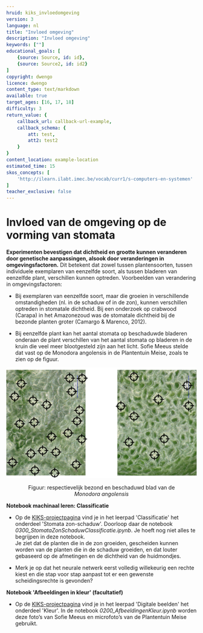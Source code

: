 ```yaml
---
hruid: kiks_invloedomgeving
version: 3
language: nl
title: "Invloed omgeving"
description: "Invloed omgeving"
keywords: [""]
educational_goals: [
    {source: Source, id: id}, 
    {source: Source2, id: id2}
]
copyright: dwengo
licence: dwengo
content_type: text/markdown
available: true
target_ages: [16, 17, 18]
difficulty: 3
return_value: {
    callback_url: callback-url-example,
    callback_schema: {
        att: test,
        att2: test2
    }
}
content_location: example-location
estimated_time: 15
skos_concepts: [
    'http://ilearn.ilabt.imec.be/vocab/curr1/s-computers-en-systemen'
]
teacher_exclusive: false
---
```


# Invloed van de omgeving op de vorming van stomata 
**Experimenten bevestigen dat dichtheid en grootte kunnen veranderen door genetische aanpassingen, alsook door veranderingen in omgevingsfactoren.** Dit betekent dat zowel tussen plantensoorten, tussen individuele exemplaren van eenzelfde soort, als tussen bladeren van eenzelfde plant, verschillen kunnen optreden. Voorbeelden van verandering in omgevingsfactoren: 

<ul><li>Bij exemplaren van eenzelfde soort, maar die groeien in verschillende omstandigheden (nl. in de schaduw of in de zon), kunnen verschillen optreden in stomatale dichtheid. Bij een onderzoek op crabwood (Carapa) in het Amazonezoud was de stomatale dichtheid bij de bezonde planten groter (Camargo & Marenco, 2012).</li></ul> 

<ul><li>Bij eenzelfde plant kan het aantal stomata op beschaduwde bladeren onderaan de plant verschillen van het aantal stomata op bladeren in de kruin die veel meer blootgesteld zijn aan het licht. Sofie Meeus stelde dat vast op de Monodora angolensis in de Plantentuin Meise, zoals te zien op de figuur.</li></ul> 

![](embed/bezondschaduw.png "stomata zon - schaduw") 
<figure>
    <figcaption align = "center">Figuur: respectievelijk bezond en beschaduwd blad van de <em>Monodora angolensis</em></figcaption>
</figure> 

<div class="alert alert-box alert-success">
<strong>Notebook machinaal leren: Classificatie</strong><br>

<ul><li>Op de <a href="https://dwengo.org/kiks/">KIKS-projectpagina</a> vind je in het leerpad 'Classificatie' het onderdeel 'Stomata zon-schaduw'. Doorloop daar de notebook <em>0300_StomataZonSchaduwClassificatie.ipynb</em>. Je hoeft nog niet alles te begrijpen in deze notebook.<br> Je ziet dat de planten die in de zon groeiden, gescheiden kunnen worden van de planten die in de schaduw groeiden, en dat louter gebaseerd op de afmetingen en de dichtheid van de huidmondjes.</li></ul> 
<ul><li>Merk je op dat het neurale netwerk eerst volledig willekeurig een rechte kiest en die stap voor stap aanpast tot er een gewenste scheidingsrechte is gevonden?</li></ul>
</div> 

<div class="alert alert-box alert-success">
<strong>Notebook 'Afbeeldingen in kleur' (facultatief)</strong><br>
<ul><li>Op de <a href="https://dwengo.org/kiks/">KIKS-projectpagina</a> vind je in het leerpad 'Digitale beelden' het onderdeel 'Kleur'. In de notebook <em>0200_AfbeeldingenKleur.ipynb</em> worden deze foto’s van Sofie Meeus en microfoto’s van de Plantentuin Meise gebruikt.</li></ul>
</div>
